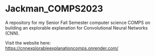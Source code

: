 # Jackman_COMPS2023
A repository for my Senior Fall Semester computer science COMPS on building an explorable explanation for Convolutional Neural Networks (CNN).

Visit the website here: https://cnnexplorableexplanationcomps.onrender.com/
